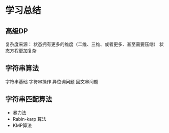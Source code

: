 # 学习总结

## 高级DP

复杂度来源：
状态拥有更多的维度（二维、三维、或者更多、甚至需要压缩）
状态方程更加复杂

## 字符串算法

字符串基础
字符串操作
异位词问题
回文串问题

## 字符串匹配算法

- 暴力法
- Rabin-karp 算法
- KMP算法
